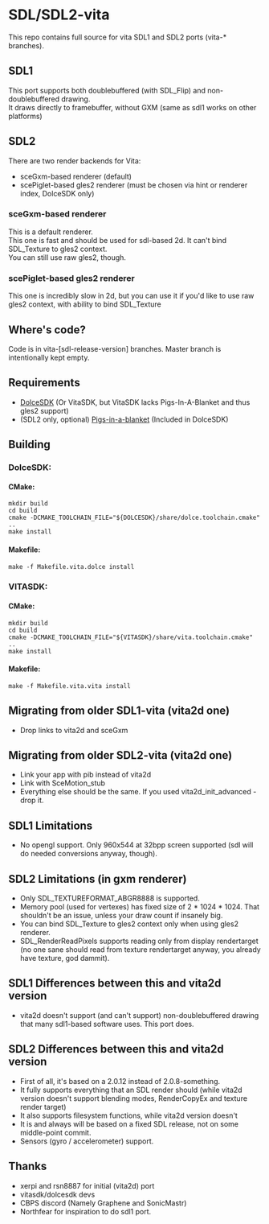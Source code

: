 # SDL/SDL2-vita

This repo contains full source for vita SDL1 and SDL2 ports (vita-* branches).

## SDL1

This port supports both doublebuffered (with SDL_Flip) and non-doublebuffered drawing.  
It draws directly to framebuffer, without GXM (same as sdl1 works on other platforms)

## SDL2

There are two render backends for Vita:  
* sceGxm-based renderer (default)
* scePiglet-based gles2 renderer (must be chosen via hint or renderer index, DolceSDK only)

### sceGxm-based renderer

This is a default renderer.  
This one is fast and should be used for sdl-based 2d. It can't bind SDL_Texture to gles2 context.  
You can still use raw gles2, though.

### scePiglet-based gles2 renderer

This one is incredibly slow in 2d, but you can use it if you'd like to use raw gles2 context, with ability to bind SDL_Texture


## Where's code?

Code is in vita-[sdl-release-version] branches. Master branch is intentionally kept empty.

## Requirements

* [DolceSDK](https://github.com/DolceSDK/doc) (Or VitaSDK, but VitaSDK lacks Pigs-In-A-Blanket and thus gles2 support)
* (SDL2 only, optional) [Pigs-in-a-blanket](https://github.com/SonicMastr/Pigs-In-A-Blanket) (Included in DolceSDK)

## Building

### DolceSDK:

#### CMake:

```
mkdir build
cd build
cmake -DCMAKE_TOOLCHAIN_FILE="${DOLCESDK}/share/dolce.toolchain.cmake" ..
make install

```

#### Makefile:
`make -f Makefile.vita.dolce install`

### VITASDK:

#### CMake:

```
mkdir build
cd build
cmake -DCMAKE_TOOLCHAIN_FILE="${VITASDK}/share/vita.toolchain.cmake" ..
make install

```

#### Makefile:
`make -f Makefile.vita.vita install`


## Migrating from older SDL1-vita (vita2d one)
* Drop links to vita2d and sceGxm

## Migrating from older SDL2-vita (vita2d one)
* Link your app with pib instead of vita2d
* Link with SceMotion_stub
* Everything else should be the same. If you used vita2d_init_advanced - drop it.

## SDL1 Limitations

* No opengl support. Only 960x544 at 32bpp screen supported (sdl will do needed conversions anyway, though).

## SDL2 Limitations (in gxm renderer)

* Only SDL_TEXTUREFORMAT_ABGR8888 is supported.
* Memory pool (used for vertexes) has fixed size of 2 * 1024 * 1024. That shouldn't be an issue, unless your draw count if insanely big.
* You can bind SDL_Texture to gles2 context only when using gles2 renderer.
* SDL_RenderReadPixels supports reading only from display rendertarget (no one sane should read from texture rendertarget anyway, you already have texture, god dammit).

## SDL1 Differences between this and vita2d version

* vita2d doesn't support (and can't support) non-doublebuffered drawing that many sdl1-based software uses. This port does.

## SDL2 Differences between this and vita2d version

* First of all, it's based on a 2.0.12 instead of 2.0.8-something.
* It fully supports everything that an SDL render should (while vita2d version doesn't support blending modes, RenderCopyEx and texture render target)
* It also supports filesystem functions, while vita2d version doesn't
* It is and always will be based on a fixed SDL release, not on some middle-point commit.
* Sensors (gyro / accelerometer) support.

## Thanks
* xerpi and rsn8887 for initial (vita2d) port
* vitasdk/dolcesdk devs
* CBPS discord (Namely Graphene and SonicMastr)
* Northfear for inspiration to do sdl1 port.